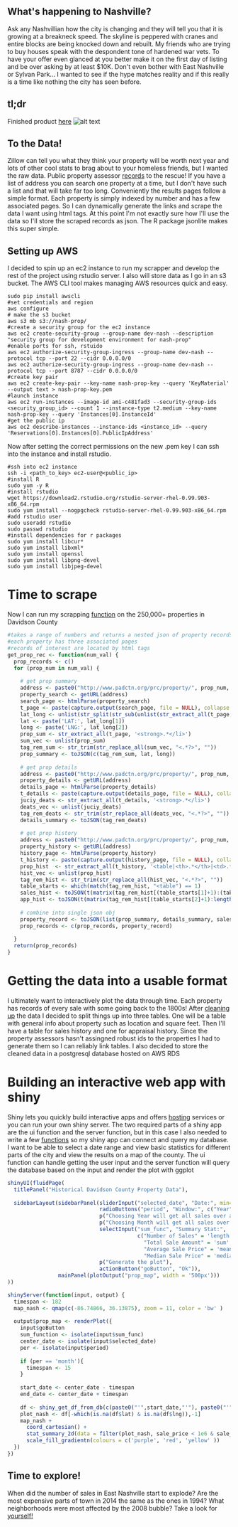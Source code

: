 ## What's happening to Nashville? 

Ask any Nashvillian how the city is changing and they will tell you that it is growing at a breakneck speed. The skyline is peppered with cranes and entire blocks are being knocked down and rebuilt.  My friends who are trying to buy houses speak with the despondent tone of hardened war vets. To have your offer even glanced at you better make it on the first day of listing and be over asking by at least $10K.  Don't even bother with East Nashville or Sylvan Park...  I wanted to see if the hype matches reality and if this really is a time like nothing the city has seen before.  

## tl;dr

Finished product [here](http://ec2-52-87-236-113.compute-1.amazonaws.com:3838/nash_prop)
![alt text](https://github.com/davidcearl/nash-prop/raw/master/example_screenshot.png "example screenshot")

## To the Data!

Zillow can tell you what they think your property will be worth next year and lots of other cool stats to brag about to your homeless friends, but I wanted the raw data.  Public property assessor [records](http://padctn.org/) to the rescue! If you have a list of address you can search one property at a time, but I don't have such a list and that will take far too long.  Conveniently the results pages follow a simple format.  Each property is simply indexed by number and has a few associated pages. So I can dynamically generate the links and scrape the data I want using html tags. At this point I'm not exactly sure how I'll use the data so I'll store the scraped records as json.  The R package jsonlite makes this super simple.

## Setting up AWS

I decided to spin up an ec2 instance to run my scrapper and develop the rest of the project using rstudio server. I also will store data as I go in an s3 bucket. The AWS CLI tool makes managing AWS resources quick and easy.  

```
sudo pip install awscli
#set credentials and region
aws configure
# make the s3 bucket
aws s3 mb s3://nash-prop/ 
#create a security group for the ec2 instance
aws ec2 create-security-group --group-name dev-nash --description "security group for development environment for nash-prop"
#enable ports for ssh, rstuido
aws ec2 authorize-security-group-ingress --group-name dev-nash --protocol tcp --port 22 --cidr 0.0.0.0/0
aws ec2 authorize-security-group-ingress --group-name dev-nash --protocol tcp --port 8787 --cidr 0.0.0.0/0
#create key pair
aws ec2 create-key-pair --key-name nash-prop-key --query 'KeyMaterial' --output text > nash-prop-key.pem
#launch instance
aws ec2 run-instances --image-id ami-c481fad3 --security-group-ids <security_group_id> --count 1 --instance-type t2.medium --key-name nash-prop-key --query 'Instances[0].InstanceId'
#get the public ip
aws ec2 describe-instances --instance-ids <instance_id> --query 'Reservations[0].Instances[0].PublicIpAddress'
```

Now after setting the correct permissions on the new .pem key I can ssh into the instance and install rstudio.

```
#ssh into ec2 instance
ssh -i <path_to_key> ec2-user@<public_ip>
#install R
sudo yum -y R
#install rstudio
wget https://download2.rstudio.org/rstudio-server-rhel-0.99.903-x86_64.rpm
sudo yum install --nogpgcheck rstudio-server-rhel-0.99.903-x86_64.rpm
#add rstudio user
sudo useradd rstudio
sudo passwd rstudio
#install dependencies for r packages 
sudo yum install libcur*
sudo yum install libxml*
sudo yum install openssl
sudo yum install libpng-devel
sudo yum install libjpeg-devel
```

# Time to scrape
Now I can run my scrapping [function](https://github.com/davidcearl/nash-prop/blob/master/prop_scraper.R) on the 250,000+ properties in Davidson County
```r
#takes a range of numbers and returns a nested json of property records
#each property has three associated pages
#records of interest are located by html tags 
get_prop_rec <- function(num_val) {
  prop_records <- c()
  for (prop_num in num_val) {
    
    # get prop summary
    address <- paste0("http://www.padctn.org/prc/property/", prop_num, "/card/1")
    property_search <- getURL(address)
    search_page <- htmlParse(property_search)
    t_page <- paste(capture.output(search_page, file = NULL), collapse = "\n")
    lat_long <- unlist(str_split(str_sub(unlist(str_extract_all(t_page, '/lat.*>')), 6, 33), '/lng/'))
    lat <- paste('LAT:', lat_long[1])
    long <- paste('LNG:', lat_long[2])
    prop_sum <- str_extract_all(t_page, '<strong>.*</li>')
    sum_vec <- unlist(prop_sum)
    tag_rem_sum <- str_trim(str_replace_all(sum_vec, "<.*?>", ""))
    prop_summary <- toJSON(c(tag_rem_sum, lat, long))
    
    # get prop details
    address <- paste0("http://www.padctn.org/prc/property/", prop_num, "/card/1/interior")
    property_details <- getURL(address)
    details_page <- htmlParse(property_details)
    t_details <- paste(capture.output(details_page, file = NULL), collapse = "\n")
    juciy_deats <- str_extract_all(t_details, '<strong>.*</li>')
    deats_vec <- unlist(juciy_deats)
    tag_rem_deats <- str_trim(str_replace_all(deats_vec, "<.*?>", ""))
    details_summary <- toJSON(tag_rem_deats)
        
    # get prop history
    address <- paste0("http://www.padctn.org/prc/property/", prop_num, "/card/1/historical")
    property_history <- getURL(address)
    history_page <- htmlParse(property_history)
    t_history <- paste(capture.output(history_page, file = NULL), collapse = "\n")
    prop_hist  <- str_extract_all(t_history, '<table|<th>.*</th>|<td>.*</td>')
    hist_vec <- unlist(prop_hist)
    tag_rem_hist <- str_trim(str_replace_all(hist_vec, "<.*?>", ""))
    table_starts <- which(match(tag_rem_hist, "<table") == 1)
    sales_hist <- toJSON(t(matrix(tag_rem_hist[(table_starts[1]+1):(table_starts[2]-1)], nrow = 4)))
    app_hist <- toJSON(t(matrix(tag_rem_hist[(table_starts[2]+1):length(tag_rem_hist)], nrow = 7)))
    
    # combine into single json obj
    property_record <- toJSON(list(prop_summary, details_summary, sales_hist, app_hist))
    prop_records <- c(prop_records, property_record)
    
  }
  return(prop_records)
}
```

# Getting the data into a usable format

I ultimately want to interactively plot the data through time.  Each property has records of every sale with some going back to the 1800s! After [cleaning up](https://github.com/davidcearl/nash-prop/blob/master/json_to_df.R) the data I decided to split things up into three tables.  One will be a table with general info about property such as location and square feet.  Then I'll have a table for sales history and one for appraisal history. Since the property assessors hasn't assingned robust ids to the properties I had to generate them so I can reliably link tables.  I also decided to store the cleaned data in a postgresql database hosted on AWS RDS

# Building an interactive web app with shiny

Shiny lets you quickly build interactive apps and offers [hosting](http://www.shinyapps.io/) services or you can run your own shiny server.  The two required parts of a shiny app are the ui function and the server function, but in this case I also needed to write a few [functions](https://github.com/davidcearl/nash-prop/blob/master/shiny-app/shiny_sql.R) so my shiny app can connect and query my database.  I want to be able to select a date range and view basic statistics for different parts of the city and view the results on a map of the county. The ui function can handle getting the user input and the server function will query the database based on the input and render the plot with ggplot

```r
shinyUI(fluidPage(
  titlePanel("Historical Davidson County Property Data"),
  
  sidebarLayout(sidebarPanel(sliderInput("selected_date", "Date:", min=as.Date("1990-01-01"), max=as.Date("2015-01-01"), value=as.Date("2005-01-01"), step=1),
                             radioButtons("period", "Window:", c("Year" = "year", "Month" = "month")),
                             p("Choosing Year will get all sales over a year long window with the selected date in the middle."),
                             p("Choosing Month will get all sales over a 31 day window with the selected date in the middle."),
                             selectInput("sum_func", "Summary Stat:",
                                         c("Number of Sales" = 'length',
                                           "Total Sale Amount" = 'sum',
                                           "Average Sale Price" = 'mean',
                                           "Median Sale Price" = 'median')),
                             p("Generate the plot"),
                             actionButton("goButton", "Ok")),
                mainPanel(plotOutput("prop_map", width = '500px')))
))
```

```r
shinyServer(function(input, output) {  
  timespan <- 182
  map_nash <- qmap(c(-86.74866, 36.13875), zoom = 11, color = 'bw' )
 
  output$prop_map <- renderPlot({   
    input$goButton
    sum_function <- isolate(input$sum_func)
    center_date <- isolate(input$selected_date)
    per <- isolate(input$period)
    
    if (per == 'month'){
      timespan <- 15
    }
    
    start_date <- center_date - timespan
    end_date <- center_date + timespan
    
    df <- shiny_get_df_from_db(c(paste0("'",start_date,"'"), paste0("'",end_date,"'")))
    plot_nash <- df[-which(is.na(df$lat) & is.na(df$lng)),-1]    
    map_nash + 
      coord_cartesian() +
      stat_summary_2d(data = filter(plot_nash, sale_price < 1e6 & sale_price > 50000), aes(x = lng, y = lat, z = sale_price), fun = sum_function, binwidth = c(0.01,0.01), alpha = 0.6, geom = 'raster', interpolate = T) +
      scale_fill_gradientn(colours = c('purple', 'red', 'yellow' ))
  })
})
```

## Time to explore!

When did the number of sales in East Nashville start to explode?  Are the most expensive parts of town in 2014 the same as the ones in 1994? What neighborhoods were most affected by the 2008 bubble? Take a look for [yourself!](http://ec2-52-87-236-113.compute-1.amazonaws.com:3838/nash_prop) 
